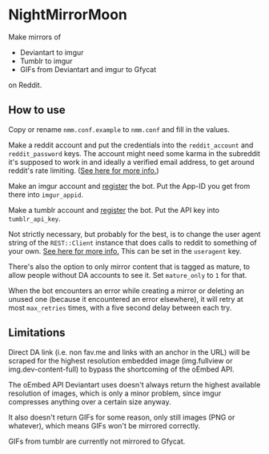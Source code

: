 NightMirrorMoon
===============

Make mirrors of

 * Deviantart to imgur
 * Tumblr to imgur
 * GIFs from Deviantart and imgur to Gfycat

on Reddit.


How to use
----------

Copy or rename `nmm.conf.example` to `nmm.conf` and fill in the values.

Make a reddit account and put the credentials into the `reddit_account`
and `reddit_password` keys. The account might need some karma in
the subreddit it's supposed to work in and ideally a verified email
address, to get around reddit's rate limiting.  ([See here for more
info.](http://www.reddit.com/r/help/wiki/faq#wiki_why_am_i_being_told_.22you.27re_doing_that_too_much....22_i.27ve_been_here_for_years.21))

Make an imgur account and [register](http://api.imgur.com/#register) the
bot. Put the App-ID you get from there into `imgur_appid`.

Make a tumblr account and [register](http://www.tumblr.com/oauth/apps)
the bot. Put the API key into `tumblr_api_key`.

Not strictly necessary, but probably for the best, is to change
the user agent string of the `REST::Client` instance that does
calls to reddit to something of your own.  [See here for more
info.](https://github.com/reddit/reddit/wiki/API) This can be set in the
`useragent` key.

There's also the option to only mirror content that is tagged as mature,
to allow people without DA accounts to see it. Set `mature_only` to
`1` for that.

When the bot encounters an error while creating a mirror or deleting an
unused one (because it encountered an error elsewhere), it will retry
at most `max_retries` times, with a five second delay between each try.


Limitations
-----------

Direct DA link (i.e. non fav.me and links with an anchor in the URL)
will be scraped for the highest resolution embedded image (img.fullview
or img.dev-content-full) to bypass the shortcoming of the oEmbed API.

The oEmbed API Deviantart uses doesn't always return the highest
available resolution of images, which is only a minor problem, since
imgur compresses anything over a certain size anyway.

It also doesn't return GIFs for some reason, only still images (PNG or
whatever), which means GIFs won't be mirrored correctly.

GIFs from tumblr are currently not mirrored to Gfycat.
